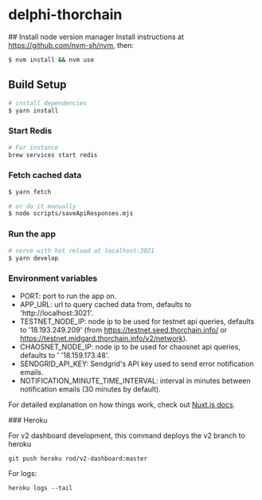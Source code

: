 # delphi-thorchain

## Install node version manager
Install instructions at https://github.com/nvm-sh/nvm, then:
```bash
$ nvm install && nvm use
```

## Build Setup

```bash
# install dependencies
$ yarn install
```

### Start Redis

```bash
# For instance
brew services start redis
```

### Fetch cached data

```bash
$ yarn fetch

# or do it manually
$ node scripts/saveApiResponses.mjs
```

### Run the app

```bash
# serve with hot reload at localhost:3021
$ yarn develop
```

### Environment variables
- PORT: port to run the app on.
- APP_URL: url to query cached data from, defaults to 'http://localhost:3021'.
- TESTNET_NODE_IP: node ip to be used for testnet api queries, defaults to '18.193.249.209' (from https://testnet.seed.thorchain.info/ or https://testnet.midgard.thorchain.info/v2/network).
- CHAOSNET_NODE_IP: node ip to be used for chaosnet api queries, defaults to ' '18.159.173.48'.
- SENDGRID_API_KEY: Sendgrid's API key used to send error notification emails.
- NOTIFICATION_MINUTE_TIME_INTERVAL: interval in minutes between notification emails (30 minutes by default). 

For detailed explanation on how things work, check out [Nuxt.js docs](https://nuxtjs.org).


### Heroku

For v2 dashboard development, this command deploys the v2 branch to heroku
```
git push heroku rod/v2-dashboard:master
```

For logs:
```
heroku logs --tail   
```
